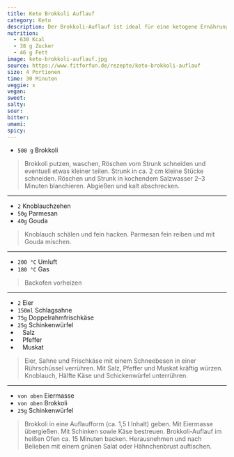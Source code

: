 ```yaml
---
title: Keto Brokkoli Auflauf
category: Keto
description: Der Brokkoli-Auflauf ist ideal für eine ketogene Ernährungsweise, da er hauptsächlich aus Brokkoli, Eiern, Sahne, Frischkäse und Schinkenwürfeln besteht.
nutrition:
  - 630 Kcal
  - 38 g Zucker
  - 46 g Fett
image: keto-brokkoli-auflauf.jpg
source: https://www.fitforfun.de/rezepte/keto-brokkoli-auflauf
size: 4 Portionen
time: 30 Minuten
veggie: x
vegan:
sweet:
salty:
sour:
bitter:
umami:
spicy:
---
```


* `500 g` Brokkoli

> Brokkoli putzen, waschen, Röschen vom Strunk schneiden und eventuell etwas kleiner teilen. Strunk in ca. 2 cm kleine Stücke schneiden. Röschen und Strunk in kochendem Salzwasser 2–3 Minuten blanchieren. Abgießen und kalt abschrecken.

---

* `2` Knoblauchzehen
* `50g` Parmesan
* `40g` Gouda
  
> Knoblauch schälen und fein hacken. Parmesan fein reiben und mit Gouda mischen.

---

* `200 °C` Umluft
* `180 °C` Gas
  
> Backofen vorheizen

---

* `2` Eier
* `150ml` Schlagsahne
* `75g` Doppelrahmfrischkäse
* `25g` Schinkenwürfel
* ` ` Salz
* ` ` Pfeffer
* ` ` Muskat

> Eier, Sahne und Frischkäse mit einem Schneebesen in einer Rührschüssel verrühren. Mit Salz, Pfeffer und Muskat kräftig würzen. Knoblauch, Hälfte Käse und Schickenwürfel unterrühren.

---

* `von oben` Eiermasse
* `von oben` Brokkoli
* `25g` Schinkenwürfel

> Brokkoli in eine Auflaufform (ca. 1,5 l Inhalt) geben. Mit Eiermasse übergießen. Mit Schinken sowie Käse bestreuen. Brokkoli-Auflauf im heißen Ofen ca. 15 Minuten backen. Herausnehmen und nach Belieben mit einem grünen Salat oder Hähnchenbrust auftischen.